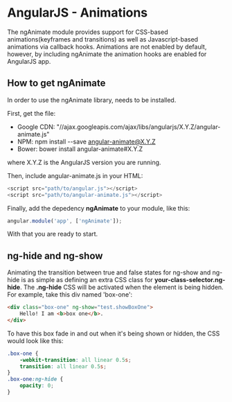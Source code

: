 # AngularJS - Animations
The ngAnimate module provides support for CSS-based animations(keyframes and transitions) as well as Javascript-based animations via callback hooks. Animations are not enabled by default, however, by including ngAnimate the animation hooks are enabled for AngularJS app.

## How to get ngAnimate
In order to use the ngAnimate library, needs to be installed.

First, get the file:

* Google CDN: "//ajax.googleapis.com/ajax/libs/angularjs/X.Y.Z/angular-animate.js"
* NPM: npm install --save angular-animate@X.Y.Z
* Bower: bower install angular-animate#X.Y.Z

where X.Y.Z is the AngularJS version you are running.

Then, include angular-animate.js in your HTML:
```javascript
<script src="path/to/angular.js"></script>
<script src="path/to/angular-animate.js"></script>
```
Finally, add the depedency **ngAnimate** to your module, like this:
```javascript
angular.module('app', ['ngAnimate']);
```
With that you are ready to start.

## ng-hide and ng-show
Animating the transition between true and false states for ng-show and ng-hide is as simple as defining an extra CSS class for **your-class-selector.ng-hide**. The **.ng-hide** CSS will be activated when the element is being hidden. For example, take this div named 'box-one':
```html
<div class="box-one" ng-show="test.showBoxOne">
    Hello! I am <b>box one</b>.
</div>
```
To have this box fade in and out when it's being shown or hidden, the CSS would look like this:

```css
.box-one {
    -webkit-transition: all linear 0.5s;
    transition: all linear 0.5s;
}
.box-one:ng-hide {
    opacity: 0;
}
```

